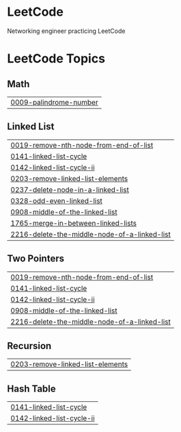 # LeetCode
Networking engineer practicing LeetCode

<!---LeetCode Topics Start-->
# LeetCode Topics
## Math
|  |
| ------- |
| [0009-palindrome-number](https://github.com/sakshii-patiil/LeetCode/tree/master/0009-palindrome-number) |
## Linked List
|  |
| ------- |
| [0019-remove-nth-node-from-end-of-list](https://github.com/sakshii-patiil/LeetCode/tree/master/0019-remove-nth-node-from-end-of-list) |
| [0141-linked-list-cycle](https://github.com/sakshii-patiil/LeetCode/tree/master/0141-linked-list-cycle) |
| [0142-linked-list-cycle-ii](https://github.com/sakshii-patiil/LeetCode/tree/master/0142-linked-list-cycle-ii) |
| [0203-remove-linked-list-elements](https://github.com/sakshii-patiil/LeetCode/tree/master/0203-remove-linked-list-elements) |
| [0237-delete-node-in-a-linked-list](https://github.com/sakshii-patiil/LeetCode/tree/master/0237-delete-node-in-a-linked-list) |
| [0328-odd-even-linked-list](https://github.com/sakshii-patiil/LeetCode/tree/master/0328-odd-even-linked-list) |
| [0908-middle-of-the-linked-list](https://github.com/sakshii-patiil/LeetCode/tree/master/0908-middle-of-the-linked-list) |
| [1765-merge-in-between-linked-lists](https://github.com/sakshii-patiil/LeetCode/tree/master/1765-merge-in-between-linked-lists) |
| [2216-delete-the-middle-node-of-a-linked-list](https://github.com/sakshii-patiil/LeetCode/tree/master/2216-delete-the-middle-node-of-a-linked-list) |
## Two Pointers
|  |
| ------- |
| [0019-remove-nth-node-from-end-of-list](https://github.com/sakshii-patiil/LeetCode/tree/master/0019-remove-nth-node-from-end-of-list) |
| [0141-linked-list-cycle](https://github.com/sakshii-patiil/LeetCode/tree/master/0141-linked-list-cycle) |
| [0142-linked-list-cycle-ii](https://github.com/sakshii-patiil/LeetCode/tree/master/0142-linked-list-cycle-ii) |
| [0908-middle-of-the-linked-list](https://github.com/sakshii-patiil/LeetCode/tree/master/0908-middle-of-the-linked-list) |
| [2216-delete-the-middle-node-of-a-linked-list](https://github.com/sakshii-patiil/LeetCode/tree/master/2216-delete-the-middle-node-of-a-linked-list) |
## Recursion
|  |
| ------- |
| [0203-remove-linked-list-elements](https://github.com/sakshii-patiil/LeetCode/tree/master/0203-remove-linked-list-elements) |
## Hash Table
|  |
| ------- |
| [0141-linked-list-cycle](https://github.com/sakshii-patiil/LeetCode/tree/master/0141-linked-list-cycle) |
| [0142-linked-list-cycle-ii](https://github.com/sakshii-patiil/LeetCode/tree/master/0142-linked-list-cycle-ii) |
<!---LeetCode Topics End-->